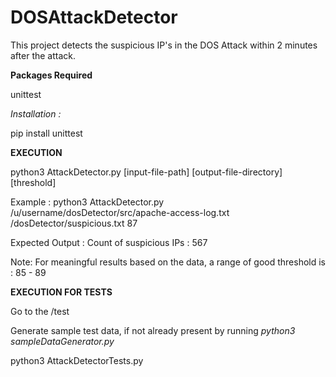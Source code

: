 # DOSAttackDetector
This project detects the suspicious IP's in the DOS Attack within 2 minutes after the attack.

**Packages Required**

unittest

_Installation :_

pip install unittest

**EXECUTION**

python3 AttackDetector.py [input-file-path] [output-file-directory] [threshold]

Example :
python3 AttackDetector.py /u/username/dosDetector/src/apache-access-log.txt /dosDetector/suspicious.txt 87

Expected Output :
Count of suspicious IPs : 567

Note: For meaningful results based on the data, a range of good threshold is : 85 - 89

**EXECUTION FOR TESTS**

Go to the /test 

Generate sample test data, if not already present by running _python3 sampleDataGenerator.py <input-file-path> <output-file-directory>_

python3 AttackDetectorTests.py

